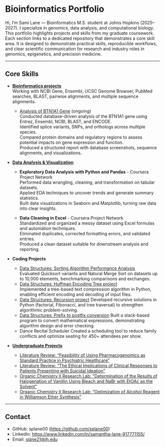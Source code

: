 # Bioinformatics Portfolio
Hi, I’m Sami Lane — Bioinformatics M.S. student at Johns Hopkins (2025–2027). I specialize in genomics, data analysis, and computational biology.
This portfolio highlights projects and skills from my graduate coursework. Each section links to a dedicated repository that demonstrates a core skill area. It is designed to demonstrate practical skills, reproducible workflows, and clear scientific communication for research and industry roles in genomics, epigenetics, and precision medicine.

---

## Core Skills

- [**Bioinformatics projects**](https://github.com/splane00/bioinfo-projects)  
  Working with NCBI Gene, Ensembl, UCSC Genome Browser, PubMed searches, BLAST, pairwise alignments, and multiple sequence alignments.

  - [Analysis of BTN1A1 Gene](https://github.com/splane00/database-navigation/blob/main/BTN1A1-analysis) (ongoing)  
    Conducted database-driven analysis of the BTN1A1 gene using Entrez, Ensembl, NCBI, BLAST, and ENCODE.  
    Identified splice variants, SNPs, and orthologs across multiple species.  
    Compared protein domains and regulatory regions to assess potential impacts on gene expression and function.  
    Produced a structured report with database screenshots, sequence alignments, and visualizations.

- [**Data Analysis & Visualization**](https://github.com/splane00/data-analysis)  
  - **Exploratory Data Analysis with Python and Pandas** - Coursera Project Network  
    Performed data wrangling, cleaning, and transformation on tabular datasets.  
    Applied EDA techniques to uncover trends and generate summary statistics.  
    Built data visualizations in Seaborn and Matplotlib, turning raw data into clear insights.  

  - **Data Cleaning in Excel** - Coursera Project Network  
    Standardized and organized a messy dataset using Excel formulas and automation techniques.  
    Eliminated duplicates, corrected formatting errors, and validated entries.  
    Produced a clean dataset suitable for downstream analysis and reporting.

- **Coding Projects**
  - [Data Structures: Sorting Algorithm Performance Analysis](https://github.com/splane00/data-struc-4)  
    Evaluated Quicksort variants and Natural Merge Sort on datasets up to 10,000 elements, benchmarking comparisons and exchanges.
  - [Data Structures: Huffman Encoding Tree project](https://github.com/splane00/data-struc-3)  
    Implemented a tree-based text compression algorithm in Python, enabling efficient encoding and decoding of input files.
  - [Data Structures: Recursion project](https://github.com/splane00/data-struc-1)
    Developed recursive solutions in Python (factorial, Fibonacci, and tree traversal) to strengthen algorithmic problem-solving.
  - [Data Structures: Prefix to postfix conversion](https://github.com/splane00/data-struc-2)
    Built a stack-based program to convert mathematical expressions, demonstrating algorithm design and error checking.
  - Dance Recital Scheduler
    Created a scheduling tool to reduce family conflicts and optimize seating for 450+ attendees per show.

- [**Undergraduate Projects**](https://github.com/splane00/undergrad)  
  - [Literature Review: “Feasibility of Using Pharmacogenomics as Standard Practice in Psychiatric Healthcare”](https://github.com/splane00/undergrad/blob/main/Pharmacogenomics%20final%20draft.pdf)  
  - [Literature Review: “The Ethical Implications of Clinical Responses to Patients Presenting with Suicidal Ideation”](https://github.com/splane00/undergrad/blob/main/BHUM%20Lit%20Review.pdf)  
  - [Organic Chemistry II Research Lab: "Determination of the Results of Halogenation of Vanillin Using Bleach and NaBr with EtOAc as the Solvent”](https://github.com/splane00/undergrad/blob/main/Optimization%20of%20Alkylation%20OCII.pdf)  
  - [Organic Chemistry II Research Lab: “Optimization of Alcohol Reagent in Williamson Ether Synthesis”](https://github.com/splane00/undergrad/blob/main/Williamson%20Ether%20Synthesis%20OCII.pdf)  

---

## Contact
- GitHub: splane00 (https://github.com/splane00)  
- LinkedIn: https://www.linkedin.com/in/samantha-lane-917771155/
- Email: slane21@jh.edu
